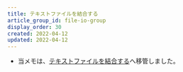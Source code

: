 ```yaml
---
title: テキストファイルを結合する
article_group_id: file-io-group
display_order: 30
created: 2022-04-12
updated: 2022-04-12
---
```

- 当メモは、[テキストファイルを結合する](https://thinktwice.tech/it/reverse_resolution/merge_text_files/)へ移管しました。